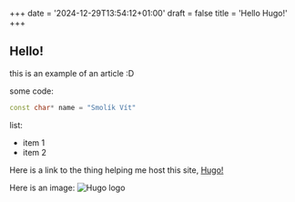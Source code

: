 +++
date = '2024-12-29T13:54:12+01:00'
draft = false
title = 'Hello Hugo!'
+++

## Hello!
this is an example of an article :D

some code:
``` cpp
const char* name = "Smolík Vít"
```

list:
- item 1
- item 2

Here is a link to the thing helping me host this site, [Hugo!](https://gohugo.io)

Here is an image: 
![Hugo logo](/img/hugo-logo.png)

